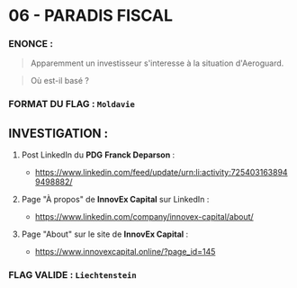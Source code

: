 # 06 - PARADIS FISCAL

### ENONCE :

> Apparemment un investisseur s'interesse à la situation d'Aeroguard.

> Où est-il basé ? 

### FORMAT DU FLAG : `Moldavie`

## INVESTIGATION :

1. Post LinkedIn du **PDG** **Franck Deparson** :
    - https://www.linkedin.com/feed/update/urn:li:activity:7254031638949498882/

2. Page "À propos" de **InnovEx Capital** sur LinkedIn :
    - https://www.linkedin.com/company/innovex-capital/about/

3. Page "About" sur le site de **InnovEx Capital** :
    - https://www.innovexcapital.online/?page_id=145

### FLAG VALIDE : `Liechtenstein`
